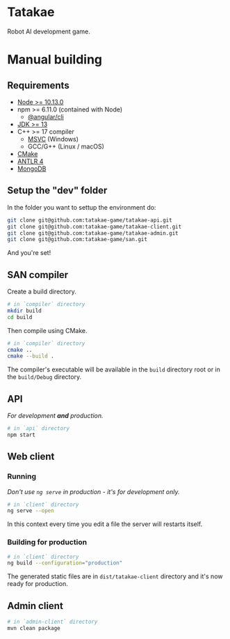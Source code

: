 # Tatakae
Robot AI development game.

# Manual building
## Requirements
- [Node >= 10.13.0](https://nodejs.org/en/download/)
- npm >= 6.11.0 (contained with Node)
    - [@angular/cli](https://angular.io/guide/setup-local#step-1-install-the-angular-cli)
- [JDK >= 13](https://www.oracle.com/java/technologies/javase-jdk13-downloads.html)
- C++ >= 17 compiler
    - [MSVC](https://visualstudio.microsoft.com/fr/vs/features/cplusplus/) (Windows)
    - GCC/G++ (Linux / macOS)
- [CMake](https://cmake.org/download/)
- [ANTLR 4](https://github.com/antlr/antlr4/blob/master/doc/getting-started.md)
- [MongoDB](https://docs.mongodb.com/manual/administration/install-community/)

## Setup the "dev" folder
In the folder you want to settup the environment do:
```bash
git clone git@github.com:tatakae-game/tatakae-api.git
git clone git@github.com:tatakae-game/tatakae-client.git
git clone git@github.com:tatakae-game/tatakae-admin.git
git clone git@github.com:tatakae-game/san.git
```

And you're set!

## SAN compiler
Create a build directory.
```bash
# in `compiler` directory
mkdir build
cd build
```

Then compile using CMake.
```bash
# in `compiler` directory
cmake ..
cmake --build .
```

The compiler's executable will be available in the `build` directory root or in the `build/Debug` directory.


## API
*For development **and** production.*

```bash
# in `api` directory
npm start
```

## Web client
### Running
*Don't use `ng serve` in production - it's for development only.*

```bash
# in `client` directory
ng serve --open
```

In this context every time you edit a file the server will restarts itself.

### Building for production
```bash
# in `client` directory
ng build --configuration="production"
```

The generated static files are in `dist/tatakae-client` directory and it's now ready for production.

## Admin client
```bash
# in `admin-client` directory
mvn clean package
```
